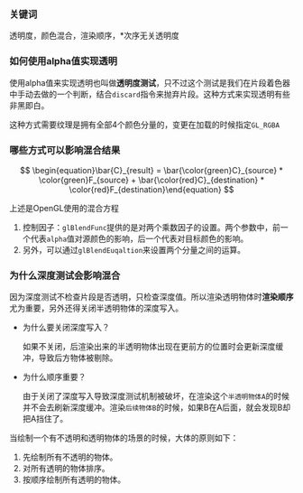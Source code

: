 ### 关键词

透明度，颜色混合，渲染顺序，*次序无关透明度

### 如何使用alpha值实现透明

使用alpha值来实现透明也叫做**透明度测试**，只不过这个测试是我们在片段着色器中手动去做的一个判断，结合`discard`指令来抛弃片段。这种方式来实现透明有些非黑即白。

这种方式需要纹理是拥有全部4个颜色分量的，变更在加载的时候指定`GL_RGBA`

### 哪些方式可以影响混合结果

$$
\begin{equation}\bar{C}_{result} = \bar{\color{green}C}_{source} * \color{green}F_{source} + \bar{\color{red}C}_{destination} * \color{red}F_{destination}\end{equation}
$$

上述是OpenGL使用的混合方程

1. 控制因子：`glBlendFunc`提供的是对两个乘数因子的设置。两个参数中，前一个代表`alpha`值对源颜色的影响，后一个代表对目标颜色的影响。
2. 另外，可以通过`glBlendEuqaltion`来设置两个分量之间的运算。

### 为什么深度测试会影响混合

因为深度测试不检查片段是否透明，只检查深度值。所以渲染透明物体时**渲染顺序**尤为重要，另外还得关闭半透明物体的深度写入。

- 为什么要关闭深度写入？

  如果不关闭，后渲染出来的半透明物体出现在更前方的位置时会更新深度缓冲，导致后方物体被剔除。

- 为什么顺序重要？

  由于关闭了深度写入导致深度测试机制被破坏，在渲染这个`半透明物体A`的时候并不会去刷新深度缓冲。渲染`后续物体B`的时候，如果B在A后面，就会发现B却把A挡住了。

当绘制一个有不透明和透明物体的场景的时候，大体的原则如下：

1. 先绘制所有不透明的物体。
2. 对所有透明的物体排序。
3. 按顺序绘制所有透明的物体。